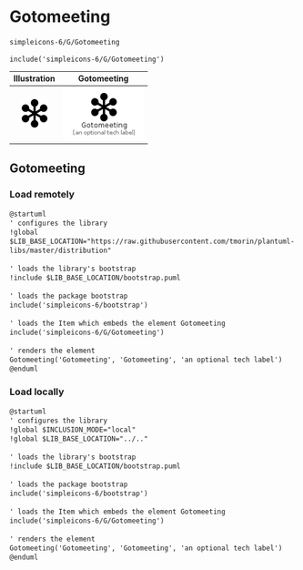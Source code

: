 # Gotomeeting


```text
simpleicons-6/G/Gotomeeting
```

```text
include('simpleicons-6/G/Gotomeeting')
```



| Illustration | Gotomeeting |
| :---: | :---: |
| ![illustration for Illustration](../../simpleicons-6/G/Gotomeeting.png) | ![illustration for Gotomeeting](../../simpleicons-6/G/Gotomeeting.Local.png) |




## Gotomeeting

### Load remotely
```plantuml
@startuml
' configures the library
!global $LIB_BASE_LOCATION="https://raw.githubusercontent.com/tmorin/plantuml-libs/master/distribution"

' loads the library's bootstrap
!include $LIB_BASE_LOCATION/bootstrap.puml

' loads the package bootstrap
include('simpleicons-6/bootstrap')

' loads the Item which embeds the element Gotomeeting
include('simpleicons-6/G/Gotomeeting')

' renders the element
Gotomeeting('Gotomeeting', 'Gotomeeting', 'an optional tech label')
@enduml
```

### Load locally
```plantuml
@startuml
' configures the library
!global $INCLUSION_MODE="local"
!global $LIB_BASE_LOCATION="../.."

' loads the library's bootstrap
!include $LIB_BASE_LOCATION/bootstrap.puml

' loads the package bootstrap
include('simpleicons-6/bootstrap')

' loads the Item which embeds the element Gotomeeting
include('simpleicons-6/G/Gotomeeting')

' renders the element
Gotomeeting('Gotomeeting', 'Gotomeeting', 'an optional tech label')
@enduml
```

